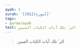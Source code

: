 ```yaml
---
ayah: 1
surah: '[[012|سورة]]'
tags:
- quran/ayah
text: الر ۚ تلك آيات الكتاب المبين
---
```

> الر ۚ تلك آيات الكتاب المبين
